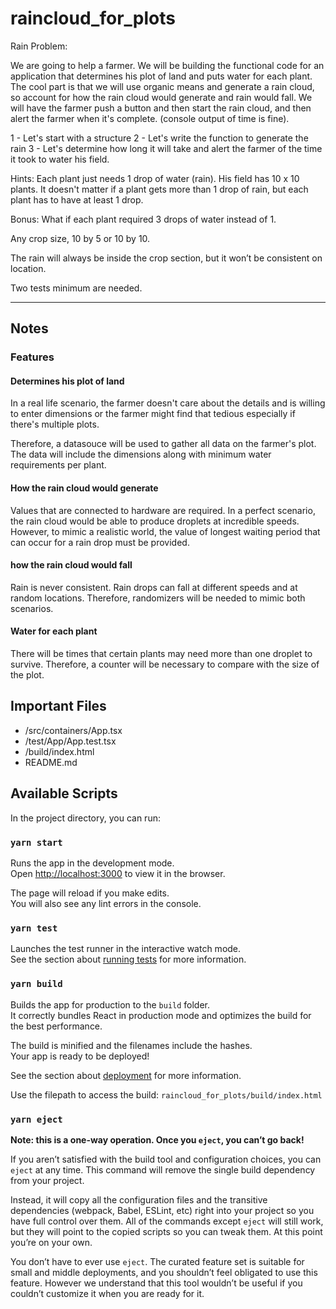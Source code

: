 # raincloud_for_plots

Rain Problem:

We are going to help a farmer. We will be building the functional code for an application that determines his plot of land and puts water for each plant.
The cool part is that we will use organic means and generate a rain cloud, so account for how the rain cloud would generate and rain would fall. We will have the farmer push a button and then start the rain cloud, and then alert the farmer when it's complete. (console output of time is fine).

1 - Let's start with a structure
2 - Let's write the function to generate the rain
3 - Let's determine how long it will take and alert the farmer of the time it took to water his field.

Hints: Each plant just needs 1 drop of water (rain). His field has 10 x 10 plants. It doesn't matter if a plant gets more than 1 drop of rain, but each plant has to have at least 1 drop.

Bonus: What if each plant required 3 drops of water instead of 1.

Any crop size, 10 by 5 or 10 by 10.

The rain will always be inside the crop section, but it won’t be consistent on location.

Two tests minimum are needed.

---

## Notes

### Features

#### Determines his plot of land

In a real life scenario, the farmer doesn't care about the details and is willing to enter dimensions or the farmer might find that tedious especially if there's multiple plots.

Therefore, a datasouce will be used to gather all data on the farmer's plot. The data will include the dimensions along with minimum water requirements per plant.

#### How the rain cloud would generate

Values that are connected to hardware are required. In a perfect scenario, the rain cloud would be able to produce droplets at incredible speeds. However, to mimic a realistic world, the value of longest waiting period that can occur for a rain drop must be provided.

#### how the rain cloud would fall

Rain is never consistent. Rain drops can fall at different speeds and at random locations. Therefore, randomizers will be needed to mimic both scenarios.

#### Water for each plant

There will be times that certain plants may need more than one droplet to survive. Therefore, a counter will be necessary to compare with the size of the plot.

## Important Files

- /src/containers/App.tsx
- /test/App/App.test.tsx
- /build/index.html
- README.md

## Available Scripts

In the project directory, you can run:

### `yarn start`

Runs the app in the development mode.\
Open [http://localhost:3000](http://localhost:3000) to view it in the browser.

The page will reload if you make edits.\
You will also see any lint errors in the console.

### `yarn test`

Launches the test runner in the interactive watch mode.\
See the section about [running tests](https://facebook.github.io/create-react-app/docs/running-tests) for more information.

### `yarn build`

Builds the app for production to the `build` folder.\
It correctly bundles React in production mode and optimizes the build for the best performance.

The build is minified and the filenames include the hashes.\
Your app is ready to be deployed!

See the section about [deployment](https://facebook.github.io/create-react-app/docs/deployment) for more information.

Use the filepath to access the build: `raincloud_for_plots/build/index.html`

### `yarn eject`

**Note: this is a one-way operation. Once you `eject`, you can’t go back!**

If you aren’t satisfied with the build tool and configuration choices, you can `eject` at any time. This command will remove the single build dependency from your project.

Instead, it will copy all the configuration files and the transitive dependencies (webpack, Babel, ESLint, etc) right into your project so you have full control over them. All of the commands except `eject` will still work, but they will point to the copied scripts so you can tweak them. At this point you’re on your own.

You don’t have to ever use `eject`. The curated feature set is suitable for small and middle deployments, and you shouldn’t feel obligated to use this feature. However we understand that this tool wouldn’t be useful if you couldn’t customize it when you are ready for it.
